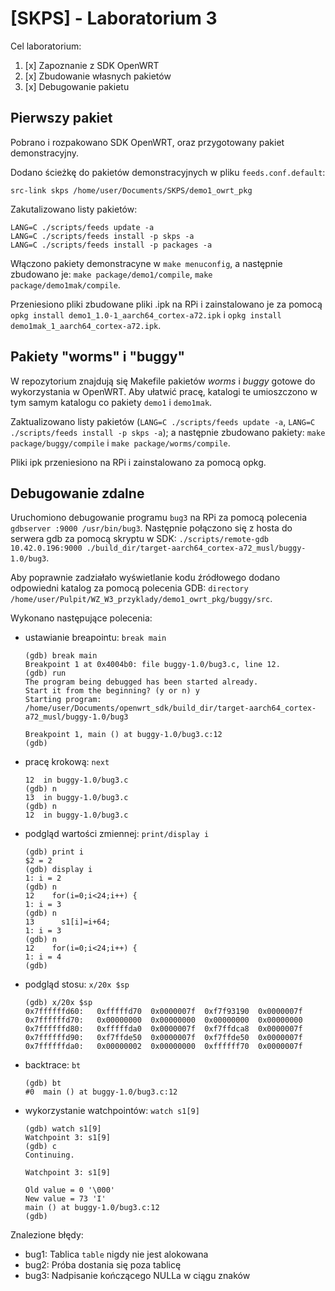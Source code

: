 # [SKPS] - Laboratorium 3

Cel laboratorium:
1. [x] Zapoznanie z SDK OpenWRT
2. [x] Zbudowanie własnych pakietów
3. [x] Debugowanie pakietu

## Pierwszy pakiet

Pobrano i rozpakowano SDK OpenWRT, oraz przygotowany pakiet demonstracyjny.

Dodano ścieżkę do pakietów demonstracyjnych w pliku `feeds.conf.default`:
```
src-link skps /home/user/Documents/SKPS/demo1_owrt_pkg
```

Zakutalizowano listy pakietów:
```
LANG=C ./scripts/feeds update -a
LANG=C ./scripts/feeds install -p skps -a
LANG=C ./scripts/feeds install -p packages -a
```

Włączono pakiety demonstracyne w `make menuconfig`, a następnie zbudowano je: `make package/demo1/compile`, `make package/demo1mak/compile`.

Przeniesiono pliki zbudowane pliki .ipk na RPi i zainstalowano je za pomocą `opkg install demo1_1.0-1_aarch64_cortex-a72.ipk`
i `opkg install demo1mak_1_aarch64_cortex-a72.ipk`.

## Pakiety "worms" i "buggy"

W repozytorium znajdują się Makefile pakietów _worms_ i _buggy_ gotowe do wykorzystania w OpenWRT.
Aby ułatwić pracę, katalogi te umioszczono w tym samym katalogu co pakiety `demo1` i `demo1mak`.

Zaktualizowano listy pakietów (`LANG=C ./scripts/feeds update -a`, `LANG=C ./scripts/feeds install -p skps -a`); a następnie zbudowano pakiety:
`make package/buggy/compile` i `make package/worms/compile`.

Pliki ipk przeniesiono na RPi i zainstalowano za pomocą opkg.

## Debugowanie zdalne

Uruchomiono debugowanie programu `bug3` na RPi za pomocą polecenia `gdbserver :9000 /usr/bin/bug3`.
Następnie połączono się z hosta do serwera gdb za pomocą skryptu w SDK: `./scripts/remote-gdb 10.42.0.196:9000 ./build_dir/target-aarch64_cortex-a72_musl/buggy-1.0/bug3`.

Aby poprawnie zadziałało wyświetlanie kodu źródłowego dodano odpowiedni katalog za pomocą polecenia GDB: `directory /home/user/Pulpit/WZ_W3_przyklady/demo1_owrt_pkg/buggy/src`.

Wykonano następujące polecenia:
- ustawianie breapointu: `break main`
    ```
    (gdb) break main
    Breakpoint 1 at 0x4004b0: file buggy-1.0/bug3.c, line 12.
    (gdb) run
    The program being debugged has been started already.
    Start it from the beginning? (y or n) y
    Starting program: /home/user/Documents/openwrt_sdk/build_dir/target-aarch64_cortex-a72_musl/buggy-1.0/bug3

    Breakpoint 1, main () at buggy-1.0/bug3.c:12
    (gdb)
    ```
- pracę krokową: `next`
    ```
    12	in buggy-1.0/bug3.c
    (gdb) n
    13	in buggy-1.0/bug3.c
    (gdb) n
    12	in buggy-1.0/bug3.c
    ```
- podgląd wartości zmiennej: `print/display i`
    ```
    (gdb) print i
    $2 = 2
    (gdb) display i
    1: i = 2
    (gdb) n
    12	  for(i=0;i<24;i++) {
    1: i = 3
    (gdb) n
    13	    s1[i]=i+64;
    1: i = 3
    (gdb) n
    12	  for(i=0;i<24;i++) {
    1: i = 4
    (gdb)
    ```
- podgląd stosu: `x/20x $sp`
    ```
    (gdb) x/20x $sp
    0x7ffffffd60:	0xfffffd70	0x0000007f	0xf7f93190	0x0000007f
    0x7ffffffd70:	0x00000000	0x00000000	0x00000000	0x00000000
    0x7ffffffd80:	0xfffffda0	0x0000007f	0xf7ffdca8	0x0000007f
    0x7ffffffd90:	0xf7ffde50	0x0000007f	0xf7ffde50	0x0000007f
    0x7ffffffda0:	0x00000002	0x00000000	0xffffff70	0x0000007f
    ```
- backtrace: `bt`
    ```
    (gdb) bt
    #0  main () at buggy-1.0/bug3.c:12
    ```
- wykorzystanie watchpointów: `watch s1[9]`
    ```
    (gdb) watch s1[9]
    Watchpoint 3: s1[9]
    (gdb) c
    Continuing.

    Watchpoint 3: s1[9]

    Old value = 0 '\000'
    New value = 73 'I'
    main () at buggy-1.0/bug3.c:12
    (gdb) 
    ```

Znalezione błędy:
- bug1: Tablica `table` nigdy nie jest alokowana
- bug2: Próba dostania się poza tablicę
- bug3: Nadpisanie kończącego NULLa w ciągu znaków

